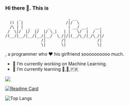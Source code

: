 ### Hi there 👋. This is
```
      _                     , __            
  () | |                   /|/  \           
  /\ | |  _   _    _        | __/ __,   __, 
 /  \|/  |/  |/  |/ \_|   | |   \/  |  /  | 
/(__/|__/|__/|__/|__/  \_/|/|(__/\_/|_/\_/|/
                /|       /|              /| 
                \|       \|              \| 
```

, a programmer who ❤️ his girlfriend soooooooooo much.

- 🔭 I’m currently working on Machine Learning.
- 🌱 I’m currently learning 🎹,🎸,🇫🇷

![](https://github-readme-stats.vercel.app/api?username=SleepyBag)

[![Readme Card](https://github-readme-stats.vercel.app/api/pin/?username=SleepyBag&repo=Statistical-Learning-Methods)](https://github.com/SleepyBag/Statistical-Learning-Methods)

![Top Langs](https://github-readme-stats.vercel.app/api/top-langs/?username=SleepyBag)
